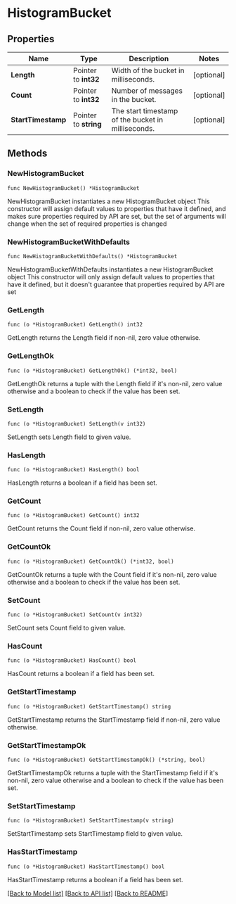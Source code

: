 # HistogramBucket

## Properties

Name | Type | Description | Notes
------------ | ------------- | ------------- | -------------
**Length** | Pointer to **int32** | Width of the bucket in milliseconds. | [optional] 
**Count** | Pointer to **int32** | Number of messages in the bucket. | [optional] 
**StartTimestamp** | Pointer to **string** | The start timestamp of the bucket in milliseconds. | [optional] 

## Methods

### NewHistogramBucket

`func NewHistogramBucket() *HistogramBucket`

NewHistogramBucket instantiates a new HistogramBucket object
This constructor will assign default values to properties that have it defined,
and makes sure properties required by API are set, but the set of arguments
will change when the set of required properties is changed

### NewHistogramBucketWithDefaults

`func NewHistogramBucketWithDefaults() *HistogramBucket`

NewHistogramBucketWithDefaults instantiates a new HistogramBucket object
This constructor will only assign default values to properties that have it defined,
but it doesn't guarantee that properties required by API are set

### GetLength

`func (o *HistogramBucket) GetLength() int32`

GetLength returns the Length field if non-nil, zero value otherwise.

### GetLengthOk

`func (o *HistogramBucket) GetLengthOk() (*int32, bool)`

GetLengthOk returns a tuple with the Length field if it's non-nil, zero value otherwise
and a boolean to check if the value has been set.

### SetLength

`func (o *HistogramBucket) SetLength(v int32)`

SetLength sets Length field to given value.

### HasLength

`func (o *HistogramBucket) HasLength() bool`

HasLength returns a boolean if a field has been set.

### GetCount

`func (o *HistogramBucket) GetCount() int32`

GetCount returns the Count field if non-nil, zero value otherwise.

### GetCountOk

`func (o *HistogramBucket) GetCountOk() (*int32, bool)`

GetCountOk returns a tuple with the Count field if it's non-nil, zero value otherwise
and a boolean to check if the value has been set.

### SetCount

`func (o *HistogramBucket) SetCount(v int32)`

SetCount sets Count field to given value.

### HasCount

`func (o *HistogramBucket) HasCount() bool`

HasCount returns a boolean if a field has been set.

### GetStartTimestamp

`func (o *HistogramBucket) GetStartTimestamp() string`

GetStartTimestamp returns the StartTimestamp field if non-nil, zero value otherwise.

### GetStartTimestampOk

`func (o *HistogramBucket) GetStartTimestampOk() (*string, bool)`

GetStartTimestampOk returns a tuple with the StartTimestamp field if it's non-nil, zero value otherwise
and a boolean to check if the value has been set.

### SetStartTimestamp

`func (o *HistogramBucket) SetStartTimestamp(v string)`

SetStartTimestamp sets StartTimestamp field to given value.

### HasStartTimestamp

`func (o *HistogramBucket) HasStartTimestamp() bool`

HasStartTimestamp returns a boolean if a field has been set.


[[Back to Model list]](../README.md#documentation-for-models) [[Back to API list]](../README.md#documentation-for-api-endpoints) [[Back to README]](../README.md)


